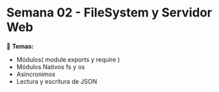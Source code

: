 # Semana 02 - FileSystem y Servidor Web

🎯 **Temas:**
- Módulos( module.exports y require )
- Módulos Nativos fs y os
- Asincronimos
- Lectura y escritura de JSON
